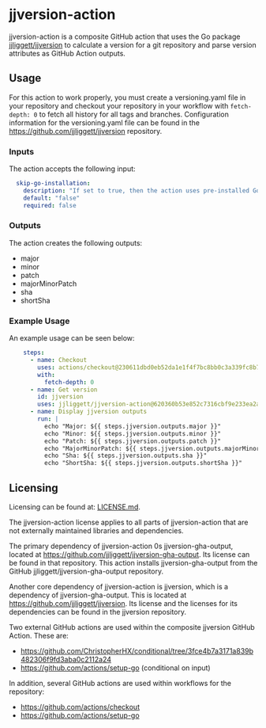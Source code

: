 # jjversion-action

jjversion-action is a composite GitHub action that uses the Go package [jjliggett/jjversion](https://github.com/jjliggett/jjversion) to calculate a version for a git repository and parse version attributes as GitHub Action outputs.

## Usage

For this action to work properly, you must create a versioning.yaml file in your repository and checkout your repository in your workflow with ```fetch-depth: 0``` to fetch all history for all tags and branches. Configuration information for the versioning.yaml file can be found in the <https://github.com/jjliggett/jjversion> repository.

### Inputs

The action accepts the following input:

```yaml
  skip-go-installation:
    description: "If set to true, then the action uses pre-installed Go"
    default: "false"
    required: false
```

### Outputs

The action creates the following outputs:

- major
- minor
- patch
- majorMinorPatch
- sha
- shortSha

### Example Usage

An example usage can be seen below:

```yaml
    steps:
      - name: Checkout
        uses: actions/checkout@230611dbd0eb52da1e1f4f7bc8bb0c3a339fc8b7
        with:
          fetch-depth: 0
      - name: Get version
        id: jjversion
        uses: jjliggett/jjversion-action@620360b53e852c7316cbf9e233ea2a5de4f39f40
      - name: Display jjversion outputs
        run: |
          echo "Major: ${{ steps.jjversion.outputs.major }}"
          echo "Minor: ${{ steps.jjversion.outputs.minor }}"
          echo "Patch: ${{ steps.jjversion.outputs.patch }}"
          echo "MajorMinorPatch: ${{ steps.jjversion.outputs.majorMinorPatch }}"
          echo "Sha: ${{ steps.jjversion.outputs.sha }}"
          echo "ShortSha: ${{ steps.jjversion.outputs.shortSha }}"
```

## Licensing

Licensing can be found at: [LICENSE.md](LICENSE.md).

The jjversion-action license applies to all parts of jjversion-action that are not externally maintained libraries and dependencies.

The primary dependency of jjversion-action 0s jjversion-gha-output, located at <https://github.com/jjliggett/jjversion-gha-output>. Its license can be found in that repository. This action installs jjversion-gha-output from the GitHub jjliggett/jjversion-gha-output repository.

Another core dependency of jjversion-action is jjversion, which is a dependency of jjversion-gha-output. This is located at <https://github.com/jjliggett/jjversion>. Its license and the licenses for its dependencies can be found in the jjversion repository.

Two external GitHub actions are used within the composite jjversion GitHub Action. These are:

- <https://github.com/ChristopherHX/conditional/tree/3fce4b7a3171a839b482306f9fd3aba0c2112a24>
- <https://github.com/actions/setup-go> (conditional on input)

In addition, several GitHub actions are used within workflows for the repository:

- <https://github.com/actions/checkout>
- <https://github.com/actions/setup-go>
